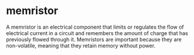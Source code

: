 # memristor
A memristor is an electrical component that limits or regulates the flow of electrical current in a circuit and remembers the amount of charge that has previously flowed through it. Memristors are important because they are non-volatile, meaning that they retain memory without power.
